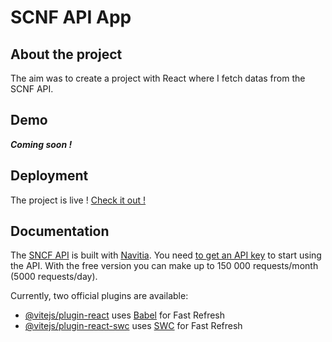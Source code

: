 # SCNF API App
<!-- ABOUT THE PROJECT -->

## About the project

The aim was to create a project with React where I fetch datas from the SCNF API.

## Demo

***Coming soon !***

## Deployment

The project is live ! [Check it out !](https://sncf-api-project-by-kai.vercel.app/)

## Documentation

The [SNCF API](https://numerique.sncf.com/startup/api/) is built with [Navitia](https://doc.navitia.io/#getting-started).
You need [to get an API key](https://numerique.sncf.com/startup/api/token-developpeur/) to start using the API.
With the free version you can make up to 150 000 requests/month (5000 requests/day).

Currently, two official plugins are available:

- [@vitejs/plugin-react](https://github.com/vitejs/vite-plugin-react/blob/main/packages/plugin-react/README.md) uses [Babel](https://babeljs.io/) for Fast Refresh
- [@vitejs/plugin-react-swc](https://github.com/vitejs/vite-plugin-react-swc) uses [SWC](https://swc.rs/) for Fast Refresh
